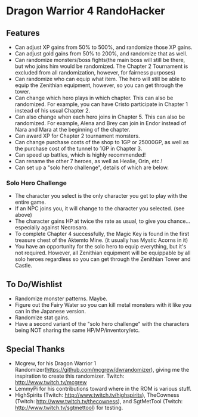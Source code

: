 # Dragon Warrior 4 RandoHacker

## Features
- Can adjust XP gains from 50% to 500%, and randomize those XP gains.
- Can adjust gold gains from 50% to 200%, and randomize that as well.
- Can randomize monsters/boss fights(the main boss will still be there, but who joins him would be randomized.  The Chapter 2 Tournament is excluded from all randomization, however, for fairness purposes)
- Can randomize who can equip what item.  The hero will still be able to equip the Zenithian equipment, however, so you can get through the tower.
- Can change which hero plays in which chapter.  This can also be randomized.  For example, you can have Cristo participate in Chapter 1 instead of his usual Chapter 2.
- Can also change when each hero joins in Chapter 5.  This can also be randomized.  For example, Alena and Brey can join in Endor instead of Nara and Mara at the beginning of the chapter.
- Can award XP for Chapter 2 tournament monsters.
- Can change purchase costs of the shop to 1GP or 25000GP, as well as the purchase cost of the tunnel to 1GP in Chapter 3.
- Can speed up battles, which is highly recommended!
- Can rename the other 7 heroes, as well as Healie, Orin, etc.!
- Can set up a "solo hero challenge", details of which are below.

### Solo Hero Challenge
- The character you select is the only character you get to play with the entire game.
- If an NPC joins you, it will change to the character you selected.  (see above)
- The character gains HP at twice the rate as usual, to give you chance... especially against Necrosaro.
- To complete Chapter 4 successfully, the Magic Key is found in the first treasure chest of the Aktemto Mine.  (it usually has Mystic Acorns in it)
- You have an opportunity for the solo hero to equip everything, but it's not required.  However, all Zenithian equipment will be equippable by all solo heroes regardless so you can get through the Zenithian Tower and Castle.

## To Do/Wishlist
- Randomize monster patterns.  Maybe.
- Figure out the Fairy Water so you can kill metal monsters with it like you can in the Japanese version.
- Randomize stat gains.
- Have a second variant of the "solo hero challenge" with the characters being NOT sharing the same HP/MP/inventory/etc.

## Special Thanks
- Mcgrew, for his Dragon Warrior 1 Randomizer(https://github.com/mcgrew/dwrandomizer), giving me the inspiration to create this randomizer.  Twitch:  http://www.twitch.tv/mcgrew
- LemmyPi for his contributions toward where in the ROM is various stuff.
- HighSpirits (Twitch:  http://www.twitch.tv/highspirits), TheCowness (Twitch:  http://www.twitch.tv/thecowness), and SgtMetTool (Twitch:  http://www.twitch.tv/sgtmettool) for testing.
